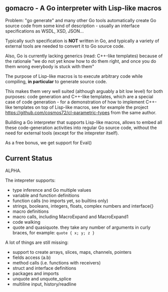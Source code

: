 ## gomacro - A Go interpreter with Lisp-like macros

Problem: "go generate" and many other Go tools automatically create
Go source code from some kind of description - usually an interface
specifications as WSDL, XSD, JSON...

Typically such specification is **NOT** written in Go, and typically
a variety of external tools are needed to convert it to Go source code.

Also, Go is currently lacking generics (read: C++-like templates)
because of the rationale "we do not yet know how to do them right,
and once you do them wrong everybody is stuck with them"

The purpose of Lisp-like macros is to execute arbitrary code
while compiling, **in particular** to generate source code.

This makes them very well suited (although arguably a bit low level)
for both purposes: code generation and C++-like templates, which
are a special case of code generation - for a demonstration of how
to implement C++-like templates on top of Lisp-like macros,
see for example the project https://github.com/cosmos72/cl-parametric-types
from the same author.

Building a Go interpreter that supports Lisp-like macros,
allows to embed all these code-generation activities
into regular Go source code, without the need for external tools
(except for the intepreter itself).

As a free bonus, we get support for Eval()

## Current Status

ALPHA.

The intepreter supports:
* type inference and Go multiple values
* variable and function definitions
* function calls (no imports yet, so builtins only)
* strings, booleans, integers, floats, complex numbers and interface{}
* macro definitions 
* macro calls, including MacroExpand and MacroExpand1
* code walking
* quote and quasiquote. they take any number of arguments in curly braces, for example:
  `quote { x; y; z }`

A lot of things are still missing:
* support to create arrays, slices, maps, channels, pointers
* fields access (a.b)
* method calls (i.e. functions with receivers)
* struct and interface definitions
* packages and imports
* unquote and unquote_splice
* multiline input, history/readline

